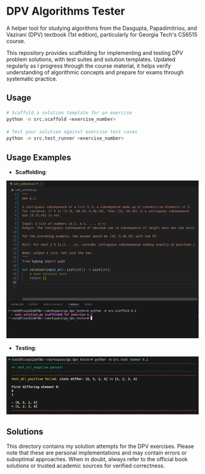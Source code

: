 # DPV Algorithms Tester

A helper tool for studying algorithms from the Dasgupta, Papadimitriou, and Vazirani (DPV) textbook (1st edition), particularly for Georgia Tech's CS6515 course.

This repository provides scaffolding for implementing and testing DPV problem solutions, with test suites and solution templates. Updated regularly as I progress through the course material, it helps verify understanding of algorithmic concepts and prepare for exams through systematic practice.

## Usage

```bash
# Scaffold a solution template for an exercise
python -m src.scaffold <exercise_number>

# Test your solution against exercise test cases  
python -m src.test_runner <exercise_number>
```

## Usage Examples
- **Scaffolding**:

![](assets/scaffold_example.png)

- **Testing**:

![](assets/test_example_pass_fail.png)

## Solutions
This directory contains my solution attempts for the DPV exercises. Please note that these are personal implementations and may contain errors or suboptimal approaches. When in doubt, always refer to the official book solutions or trusted academic sources for verified correctness.
